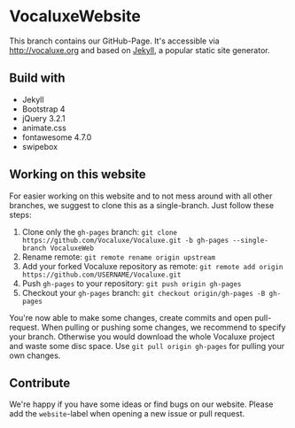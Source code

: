 # VocaluxeWebsite
This branch contains our GitHub-Page. It's accessible via http://vocaluxe.org and based on [Jekyll](https://jekyllrb.com/), a popular static site generator.

## Build with
- Jekyll
- Bootstrap 4
- jQuery 3.2.1
- animate.css
- fontawesome 4.7.0
- swipebox

## Working on this website
For easier working on this website and to not mess around with all other branches, we suggest to clone this as a single-branch. Just follow these steps:

1. Clone only the `gh-pages` branch: `git clone https://github.com/Vocaluxe/Vocaluxe.git -b gh-pages --single-branch VocaluxeWeb`
2. Rename remote: `git remote rename origin upstream`
3. Add your forked Vocaluxe repository as remote: `git remote add origin https://github.com/USERNAME/Vocaluxe.git`
4. Push `gh-pages` to your repository: `git push origin gh-pages`
5. Checkout your `gh-pages` branch: `git checkout origin/gh-pages -B gh-pages`

You're now able to make some changes, create commits and open pull-request. When pulling or pushing some changes, we recommend to specify your branch. Otherwise you would download the whole Vocaluxe project and waste some disc space. Use `git pull origin gh-pages` for pulling your own changes.

## Contribute
We're happy if you have some ideas or find bugs on our website. Please add the `website`-label when opening a new issue or pull request.
